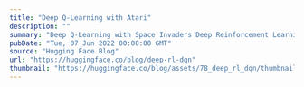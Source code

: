 ```yaml
---
title: "Deep Q-Learning with Atari"
description: ""
summary: "Deep Q-Learning with Space Invaders Deep Reinforcement Learning Class with Hugging Face 🤗 Unit 3, of..."
pubDate: "Tue, 07 Jun 2022 00:00:00 GMT"
source: "Hugging Face Blog"
url: "https://huggingface.co/blog/deep-rl-dqn"
thumbnail: "https://huggingface.co/blog/assets/78_deep_rl_dqn/thumbnail.gif"
---
```


